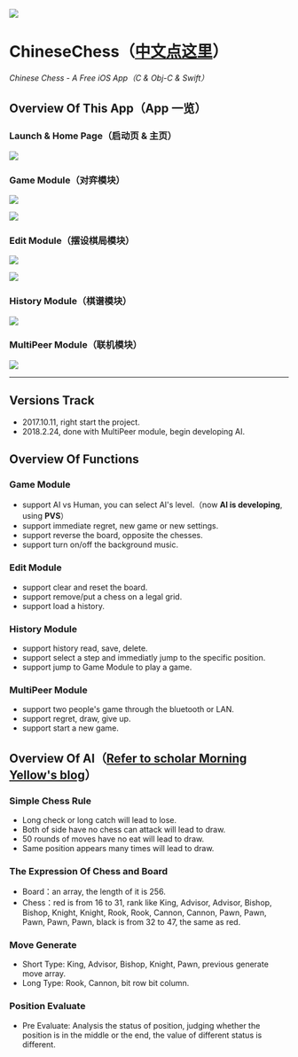 ![](/icon.png)
# ChineseChess（[中文点这里](/[Chinese]README.md)）
*Chinese Chess - A Free iOS App（C & Obj-C & Swift）*

## Overview Of This App（App 一览）
### Launch & Home Page（启动页 & 主页）
![](ReadMeMedia/Launch&Home.png)

### Game Module（对弈模块）
![](ReadMeMedia/Game.png)

![](ReadMeMedia/GameSettings&History.png)

### Edit Module（摆设棋局模块）
![](ReadMeMedia/File&Edit.png)

![](ReadMeMedia/FirstSide&CheckMate.png)

### History Module（棋谱模块）
![](ReadMeMedia/History&Play.png)

### MultiPeer Module（联机模块）
![](ReadMeMedia/MultiPeer&Waitting.png)

***

## Versions Track
* 2017.10.11, right start the project.
* 2018.2.24, done with MultiPeer module, begin developing AI.

## Overview Of Functions
### Game Module
- support AI vs Human, you can select AI's level.（now __AI is developing__, using __PVS__）
- support immediate regret, new game or new settings.
- support reverse the board, opposite the chesses.
- support turn on/off the background music.

### Edit Module
- support clear and reset the board.
- support remove/put a chess on a legal grid.
- support load a history.

### History Module
- support history read, save, delete.
- support select a step and immediatly jump to the specific position.
- support jump to Game Module to play a game.

### MultiPeer Module
- support two people's game through the bluetooth or LAN.
- support regret, draw, give up.
- support start a new game.

## Overview Of AI（[Refer to scholar Morning Yellow's blog](http://www.xqbase.com/computer/eleeye_intro.htm)）
### Simple Chess Rule
- Long check or long catch will lead to lose.
- Both of side have no chess can attack will lead to draw.
- 50 rounds of moves have no eat will lead to draw.
- Same position appears many times will lead to draw.

### The Expression Of Chess and Board
- Board：an array, the length of it is 256.
- Chess：red is from 16 to 31, rank like King, Advisor, Advisor, Bishop, Bishop, Knight, Knight, Rook, Rook, Cannon, Cannon, Pawn, Pawn, Pawn, Pawn, Pawn, black is from 32 to 47, the same as red.

### Move Generate
- Short Type: King, Advisor, Bishop, Knight, Pawn, previous generate move array.
- Long Type: Rook, Cannon, bit row bit column.

### Position Evaluate
- Pre Evaluate: Analysis the status of position, judging whether the position is in the middle or the end,  the value of different status is different.
